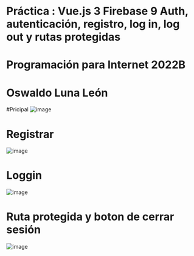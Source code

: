 # Práctica : Vue.js 3 Firebase 9 Auth, autenticación, registro, log in, log out y rutas protegidas
# Programación para Internet 2022B
# Oswaldo Luna León

#Pricipal
![image](https://user-images.githubusercontent.com/111943025/199624372-6f29b37c-2c9b-4033-9e68-8ea7963e02e4.png)

# Registrar
![image](https://user-images.githubusercontent.com/111943025/199624415-4d275af5-ad9d-4e9b-aa07-6d7cefa3e259.png)

# Loggin
![image](https://user-images.githubusercontent.com/111943025/199624440-c6865702-9bae-4efc-9e38-19e8f86a15c0.png)

# Ruta protegida y boton de cerrar sesión
![image](https://user-images.githubusercontent.com/111943025/199624522-347200fd-b822-420f-9da6-2fdf2c1a6b55.png)
